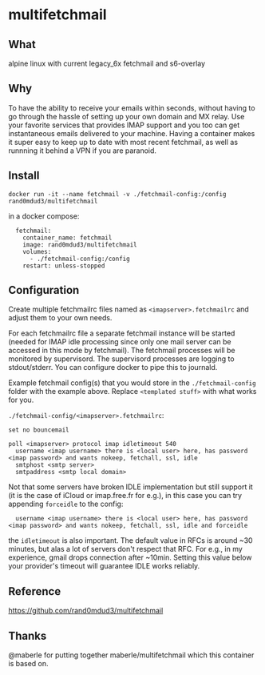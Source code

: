 # multifetchmail

## What

alpine linux with current legacy\_6x fetchmail and s6-overlay

## Why

To have the ability to receive your emails within seconds, without having to go through the hassle of setting up your own domain and MX relay. Use your favorite services that provides IMAP support and you too can get instantaneous emails delivered to your machine. Having a container makes it super easy to keep up to date with most recent fetchmail, as well as runnning it behind a VPN if you are paranoid.

## Install

```
docker run -it --name fetchmail -v ./fetchmail-config:/config rand0mdud3/multifetchmail
```

in a docker compose:

```
  fetchmail:
    container_name: fetchmail
    image: rand0mdud3/multifetchmail
    volumes:
      - ./fetchmail-config:/config
    restart: unless-stopped
```

## Configuration

Create multiple fetchmailrc files named as `<imapserver>.fetchmailrc` and adjust them to your own needs.

For each fetchmailrc file a separate fetchmail instance will be started (needed for IMAP idle processing since only one mail server can be accessed in this mode by fetchmail). The fetchmail processes will be monitored by supervisord.
The supervisord processes are logging to stdout/stderr. You can configure docker to pipe this to journald.

Example fetchmail config(s) that you would store in the `./fetchmail-config` folder with the example above. Replace `<templated stuff>` with what works for you.

`./fetchmail-config/<imapserver>.fetchmailrc`:

```
set no bouncemail

poll <imapserver> protocol imap idletimeout 540
  username <imap username> there is <local user> here, has password <imap password> and wants nokeep, fetchall, ssl, idle
  smtphost <smtp server>
  smtpaddress <smtp local domain>
```

Not that some servers have broken IDLE implementation but still support it (it is the case of iCloud or imap.free.fr for e.g.), in this case you can try appending `forceidle` to the config:

```
  username <imap username> there is <local user> here, has password <imap password> and wants nokeep, fetchall, ssl, idle and forceidle
```

the `idletimeout` is also important. The default value in RFCs is around ~30 minutes, but alas a lot of servers don't respect that RFC. For e.g., in my experience, gmail drops connection after ~10min. Setting this value below your provider's timeout will guarantee IDLE works reliably.

## Reference

https://github.com/rand0mdud3/multifetchmail

## Thanks

@maberle for putting together maberle/multifetchmail which this container is based on.

